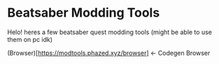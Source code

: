 # Beatsaber Modding Tools
Helo! heres a few beatsaber quest modding tools (might be able to use them on pc idk)

(Browser)[https://modtools.phazed.xyz/browser] <- Codegen Browser
